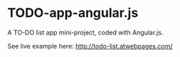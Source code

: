 # TODO-app-angular.js
A TO-DO list app mini-project, coded with Angular.js.

See live example here: http://todo-list.atwebpages.com/
